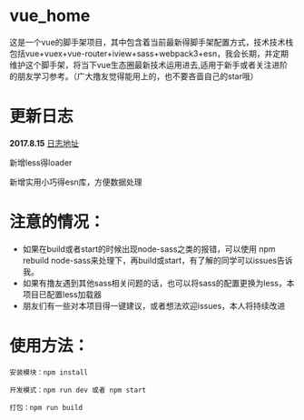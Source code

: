 # vue_home
这是一个vue的脚手架项目，其中包含着当前最新得脚手架配置方式，技术技术栈包括vue+vuex+vue-router+iview+sass+webpack3+esn，我会长期，并定期维护这个脚手架，将当下vue生态圈最新技术运用进去,适用于新手或者关注进阶的朋友学习参考。（广大撸友觉得能用上的，也不要吝啬自己的star哦）  

# 更新日志  
**2017.8.15**  [日志地址](https://github.com/aiyuekuang/vue_home/blob/master/doc/gengxin.md)  

新增less得loader  

新增实用小巧得esn库，方便数据处理  

# 注意的情况：
* 如果在build或者start的时候出现node-sass之类的报错，可以使用  npm rebuild node-sass来处理下，再build或start，有了解的同学可以issues告诉我。
* 如果有撸友遇到其他sass相关问题的话，也可以将sass的配置更换为less，本项目已配置less加载器 
* 朋友们有一些对本项目得一键建议，或者想法欢迎issues，本人将持续改进

# 使用方法：
    安装模块：npm install  
    
    开发模式：npm run dev 或者 npm start  

    打包：npm run build